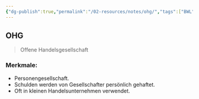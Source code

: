 ```yaml
---
{"dg-publish":true,"permalink":"/02-resources/notes/ohg/","tags":["BWL"],"noteIcon":"","updated":"2025-07-12T13:31:41.307+02:00"}
---
```


## OHG 
> Offene Handelsgesellschaft

### Merkmale:
- Personengesellschaft.
- Schulden werden von Gesellschafter persönlich gehaftet.
- Oft in kleinen Handelsunternehmen verwendet.

